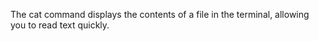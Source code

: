 The cat command displays the contents of a file in the terminal, allowing you to read text quickly.
